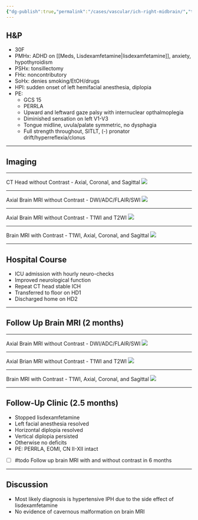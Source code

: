 ```yaml
---
{"dg-publish":true,"permalink":"/cases/vascular/ich-right-midbrain/","tags":["ICH","midbrain"],"created":"2023-05-12T22:23:44.154-05:00","updated":"2023-05-12T22:29:13.730-05:00"}
---
```



## H&P

- 30F
- PMHx: ADHD on [[Meds, Lisdexamfetamine\|lisdexamfetamine]], anxiety, hypothyroidism
- PSHx: tonsillectomy
- FHx: noncontributory
- SoHx: denies smoking/EtOH/drugs
- HPI: sudden onset of left hemifacial anesthesia, diplopia
- PE: 
	- GCS 15
	- PERRLA
	- Upward and leftward gaze palsy with internuclear opthalmoplegia
	- Diminished sensation on left V1-V3
	- Tongue midline, uvula/palate symmetric, no dysphagia
	- Full strength throughout, SITLT, (-) pronator drift/hyperreflexia/clonus

---

## Imaging

---

CT Head without Contrast - Axial, Coronal, and Sagittal
![](https://i.imgur.com/0VpGoXO.png)

---

Axial Brain MRI without Contrast - DWI/ADC/FLAIR/SWI
![](https://i.imgur.com/pTkOeir.png)

---

Axial Brain MRI without Contrast - T1WI and T2WI
![](https://i.imgur.com/ukrACl2.png)

---

Brain MRI with Contrast - T1WI, Axial, Coronal, and Sagittal
![](https://i.imgur.com/oGVMImT.png)

---

## Hospital Course

- ICU admission with hourly neuro-checks
- Improved neurological function
- Repeat CT head stable ICH
- Transferred to floor on HD1
- Discharged home on HD2

---

## Follow Up Brain MRI (2 months)

---

Axial Brain MRI without Contrast - DWI/ADC/FLAIR/SWI
![](https://i.imgur.com/vPxBFLs.png)

---

Axial Brian MRI without Contrast - T1WI and T2WI
![](https://i.imgur.com/fnB74mx.png)

---

Brain MRI with Contrast - T1WI, Axial, Coronal, and Sagittal
![](https://i.imgur.com/GtUthjP.png)

---

## Follow-Up Clinic (2.5 months)

- Stopped lisdexamfetamine
- Left facial anesthesia resolved
- Horizontal diplopia resolved
- Vertical diplopia persisted
- Otherwise no deficits
- PE: PERRLA, EOMI, CN II-XII intact
- [ ] #todo Follow up brain MRI with and without contrast in 6 months

---

## Discussion

- Most likely diagnosis is hypertensive IPH due to the side effect of lisdexamfetamine
- No evidence of cavernous malformation on brain MRI
